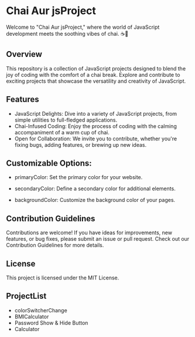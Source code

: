 
# Chai Aur jsProject

Welcome to "Chai Aur jsProject," where the world of JavaScript development meets the soothing vibes of chai. ☕🚀


## Overview

This repository is a collection of JavaScript projects designed to blend the joy of coding with the comfort of a chai break. Explore and contribute to exciting projects that showcase the versatility and creativity of JavaScript.





## Features

- JavaScript Delights: Dive into a variety of JavaScript projects, from simple utilities to full-fledged applications.
- Chai-Infused Coding: Enjoy the process of coding with the calming accompaniment of a warm cup of chai.
- Open for Collaboration: We invite you to contribute, whether you're fixing bugs, adding features, or brewing up new ideas.
## Customizable Options: 

- primaryColor: Set the primary color for your website.

- secondaryColor: Define a secondary color for additional elements.
- backgroundColor: Customize the background color of your pages.




## Contribution Guidelines

Contributions are welcome! If you have ideas for improvements, new features, or bug fixes, please submit an issue or pull request. Check out our Contribution Guidelines for more details.

## License

This project is licensed under the MIT License.


## ProjectList
 
 - colorSwitcherChange 
 - BMICalculator
 - Password Show & Hide Button
 - Calculator
